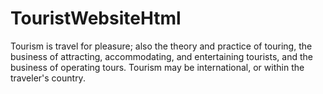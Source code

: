 # TouristWebsiteHtml
 Tourism is travel for pleasure; also the theory and practice of touring, the business of attracting, accommodating, and entertaining tourists, and the business of operating tours. Tourism may be international, or within the traveler's country.
